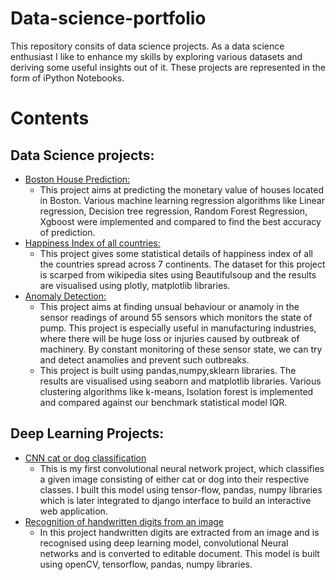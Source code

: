 # Data-science-portfolio
This repository consits of data science projects. As a data science enthusiast I like to enhance my skills by exploring various datasets and deriving some useful insights out of it. These projects are represented in the form of iPython Notebooks.


# Contents

## Data Science projects:
* [Boston House Prediction:](https://github.com/Pavithree/data-science-portfolio/blob/main/bostonHousing/bostonHousing.ipynb)
  * This project aims at predicting the monetary value of houses located in Boston. Various machine learning regression algorithms like Linear regression, Decision tree regression, Random Forest Regression, Xgboost were implemented and compared to find the best accuracy of prediction.
* [Happiness Index of all countries:](https://github.com/Pavithree/data-science-portfolio/tree/main/Happiness%20Index)
  * This project gives some statistical details of happiness index of all the countries spread across 7 continents. The dataset for this project is scarped from wikipedia sites using Beautifulsoup and the results are visualised using plotly, matplotlib libraries. 
* [Anomaly Detection:](https://github.com/Pavithree/data-science-portfolio/tree/main/AnomalyDetection)
  * This project aims at finding unsual behaviour or anamoly in the sensor readings of around 55 sensors which monitors the state of pump. This project is especially useful in manufacturing industries, where there will be huge loss or injuries caused by outbreak of machinery. By constant monitoring of these sensor state, we can try and detect anamolies and prevent such outbreaks.
  * This project is built using pandas,numpy,sklearn libraries. The results are visualised using seaborn and matplotlib libraries. Various clustering algorithms like k-means, Isolation forest is implemented and compared against our benchmark statistical model IQR.
  
## Deep Learning Projects:
* [CNN cat or dog classification](https://github.com/Pavithree/data-science-portfolio/tree/main/cnnClassifier)
  * This is my first convolutional neural network project, which classifies a given image consisting of either cat or dog into their respective classes. I built this model using tensor-flow, pandas, numpy libraries which is later integrated to django interface to build an interactive web application.
* [Recognition of handwritten digits from an image](https://github.com/Pavithree/data-science-portfolio/tree/main/HandwrittenCharacterRecognition)
  * In this project handwritten digits are extracted from an image and is recognised using deep learning model, convolutional Neural networks and is converted to editable document. This model is built using openCV, tensorflow, pandas, numpy libraries.
